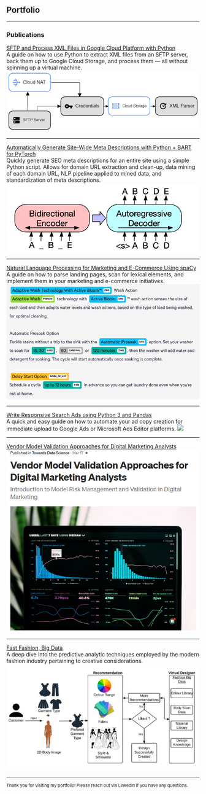 ## Portfolio

---

### Publications
[SFTP and Process XML Files in Google Cloud Platform with Python](https://medium.com/@raresfin/sftp-and-process-xml-files-in-google-cloud-platform-with-python-bdcf3a302764)
<br/>
A guide on how to use Python to extract XML files from an SFTP server, back them up to Google Cloud Storage, and process them — all without spinning up a virtual machine.
<img src="images/gcp.png?raw=true"/>

---
[Automatically Generate Site-Wide Meta Descriptions with Python + BART for PyTorch](https://raresfin.medium.com/automatically-generate-site-wide-meta-descriptions-with-python-bart-for-pytorch-cd0e14dd40d3)
<br/>
Quickly generate SEO meta descriptions for an entire site using a simple Python script. Allows for domain URL extraction and clean-up, data mining of each domain URL, NLP pipeline applied to mined data, and standardization of meta descriptions.
<img src="images/bart.jpeg?raw=true"/>

---
[Natural Language Processing for Marketing and E-Commerce Using spaCy](https://raresfin.medium.com/natural-language-processing-for-marketing-and-e-commerce-using-spacy-31218b92637b)
<br/>
A guide on how to parse landing pages, scan for lexical elements, and implement them in your marketing and e-commerce initiatives.
<img src="images/spacy_entity_visualizer_washer_whirlpool.png?raw=true"/>

---
[Write Responsive Search Ads using Python 3 and Pandas](https://raresfin.medium.com/writing-responsive-search-ads-using-python-3-and-pandas-c840e47b8272)
<br/>
A quick and easy guide on how to automate your ad copy creation for immediate upload to Google Ads or Microsoft Ads Editor platforms.
<img src="images/rsagenerator.gif?raw=true"/>

---
[Vendor Model Validation Approaches for Digital Marketing Analysts](https://towardsdatascience.com/vendor-model-validation-approaches-for-digital-marketing-analysts-bb5c74c75274)
<img src="images/validation.png?raw=true"/>

---
[Fast Fashion, Big Data](https://raresfin.medium.com/fast-fashion-big-data-64fbb5a23ec2)
<br/>
A deep dive into the predictive analytic techniques employed by the modern fashion industry pertaining to creative considerations.
<img src="images/fashionrecommender.png?raw=true"/>

---
<p style="font-size:11px">Thank you for visiting my portfolio! Please reach out via LinkedIn if you have any questions.</p>
